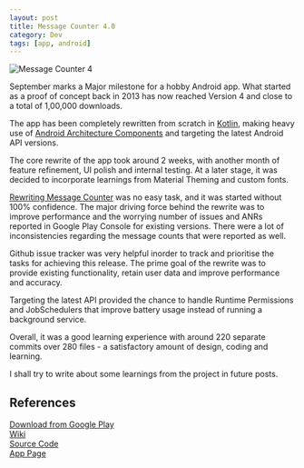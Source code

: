 ```yaml
---
layout: post
title: Message Counter 4.0
category: Dev
tags: [app, android]
---
```

<div class="featured">
  <img src="https://raw.githubusercontent.com/midhunhk/message-counter/gh-pages/resources/v4/page_header.png" alt="Message Counter 4" />
</div>

September marks a Major milestone for a hobby Android app. What started as a proof of concept back in 2013 has now reached Version 4 
and close to a total of 1,00,000 downloads.

<!-- more -->
The app has been completely rewritten from scratch in [Kotlin](https://kotlinlang.org/), making heavy use of 
[Android Architecture Components](https://developer.android.com/topic/libraries/architecture/) and targeting the latest 
Android API versions.

The core rewrite of the app took around 2 weeks, with another month of feature refinement, UI polish and internal testing. At a later stage, 
it was decided to incorporate learnings from Material Theming and custom fonts.

[Rewriting Message Counter](https://github.com/midhunhk/message-counter/issues/43) was no easy task, and it was started without 100% confidence.
The major driving force behind the rewrite was to improve performance and the worrying number of issues and ANRs reported in Google Play Console 
for existing versions. There were a lot of inconsistencies regarding the message counts that were reported as well.

Github issue tracker was very helpful inorder to track and prioritise the tasks for achieving this release. The prime goal of the rewrite was 
to provide existing functionality, retain user data and improve performance and accuracy.

Targeting the latest API provided the chance to handle Runtime Permissions and JobSchedulers that improve battery usage instead of running 
a background service. 

Overall, it was a good learning experience with around 220 separate commits over 280 files - a satisfactory amount of design, coding and learning.

I shall try to write about some learnings from the project in future posts.

## References
[Download from Google Play](https://play.google.com/store/apps/details?id=com.ae.apps.messagecounter)  
[Wiki](https://github.com/midhunhk/message-counter/wiki)  
[Source Code](https://github.com/midhunhk/message-counter)  
[App Page](http://midhunhk.github.io/message-counter/)  